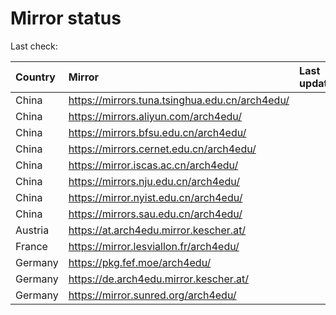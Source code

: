 <script src="./time.js"></script>
# Mirror status
Last check: <script type="text/javascript">localize(1739172066.0968068);</script>

|Country|Mirror|Last update|
|:------|:-----|:----------|
|China|https://mirrors.tuna.tsinghua.edu.cn/arch4edu/|<script type="text/javascript">localize(1739126106);</script>|
|China|https://mirrors.aliyun.com/arch4edu/|<script type="text/javascript">localize(1739126106);</script>|
|China|https://mirrors.bfsu.edu.cn/arch4edu/|<script type="text/javascript">localize(1739126106);</script>|
|China|https://mirrors.cernet.edu.cn/arch4edu/|<script type="text/javascript">localize(1739126106);</script>|
|China|https://mirror.iscas.ac.cn/arch4edu/|<script type="text/javascript">localize(1739126106);</script>|
|China|https://mirrors.nju.edu.cn/arch4edu/|<script type="text/javascript">localize(1739083090);</script>|
|China|https://mirror.nyist.edu.cn/arch4edu/|<script type="text/javascript">localize(1739126106);</script>|
|China|https://mirrors.sau.edu.cn/arch4edu/|<script type="text/javascript">localize(1731653531);</script>|
|Austria|https://at.arch4edu.mirror.kescher.at/|<script type="text/javascript">localize(1739126106);</script>|
|France|https://mirror.lesviallon.fr/arch4edu/|<script type="text/javascript">localize(1739126106);</script>|
|Germany|https://pkg.fef.moe/arch4edu/|<script type="text/javascript">localize(1739126106);</script>|
|Germany|https://de.arch4edu.mirror.kescher.at/|<script type="text/javascript">localize(1739126106);</script>|
|Germany|https://mirror.sunred.org/arch4edu/|<script type="text/javascript">localize(1739126106);</script>|

<script src="./tablefilter/tablefilter.js"></script>
<script src="./table.js"></script>